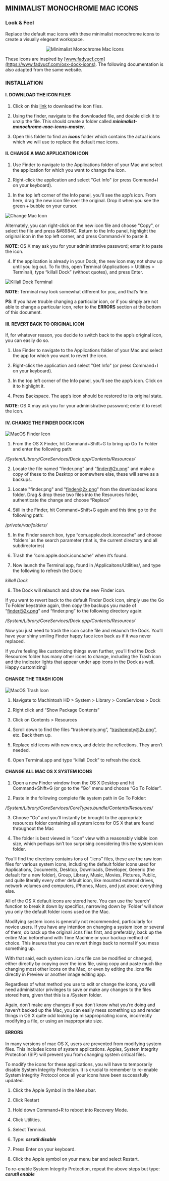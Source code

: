 ## MINIMALIST MONOCHROME MAC ICONS

### Look & Feel
Replace the default mac icons with these minimalist monochrome icons to create a visually elegeant workspace.

<p align="center">
<img alt="Minimalist Monochrome Mac Icons" src="images/Desktop.png"/>
</p>


These icons are inspired by [www.fadyucf.com](https://www.fadyucf.com/osx-dock-icons). The following documentation is also adapted from the same website.

### INSTALLATION

#### I. DOWNLOAD THE ICON FILES

1. Click on this [link](https://github.com/amanchokshi/minimalist-monochrome-mac-icons/archive/master.zip) to download the icon files.

1. Using the finder, navigate to the downloaded file, and double click it to unzip the file.  This should create a folder called _**minimalist-monochrome-mac-icons-master**_.

1. Open this folder to find an _**icons**_ folder which contains the actual icons which we will use to replace the default mac icons.

#### II. CHANGE A MAC APPLICATION ICON

1. Use Finder to navigate to the Applications folder of your Mac and select the application for which you want to change the icon.

2. Right-click the application and select "Get Info" (or press Command+I on your keyboard).

3. In the top left corner of the Info panel, you’ll see the app’s icon. From here, drag the new icon file over the original. Drop it when you see the green + bubble on your cursor.

 <p align="left">
<img alt="Change Mac Icon" src="images/Change-icon.png"/>
</p>

Alternately, you can right-click on the new icon file and choose "Copy", or select the file and press &#8984C. Return to the Info panel, highlight the original icon in the top left corner, and press Command+V to paste it.

 **NOTE**: OS X may ask you for your administrative password; enter it to paste the icon.

4. If the application is already in your Dock, the new icon may not show up until you log out. To fix this, open Terminal (Applications > Utilities > Terminal), type “killall Dock” (without quotes), and press Enter.

 <p align="left">
<img alt="Killall Dock Terminal" src="images/Killall-dock.png"/>

 **NOTE**: Terminal may look somewhat different for you, and that’s fine.

**PS**: If you have trouble changing a particular icon, or if you simply are not able to change a particular icon, refer to the **ERRORS** section at the bottom of this document.

#### III. REVERT BACK TO ORIGINAL ICON

If, for whatever reason, you decide to switch back to the app’s original icon, you can easily do so.

1. Use Finder to navigate to the Applications folder of your Mac and select the app for which you want to revert the icon.

2. Right-click the application and select "Get Info" (or press Command+I on your keyboard).

3. In the top left corner of the Info panel, you’ll see the app’s icon. Click on it to highlight it.

4. Press Backspace. The app’s icon should be restored to its original state.

  **NOTE**: OS X may ask you for your administrative password; enter it to reset the icon.

#### IV. CHANGE THE FINDER DOCK ICON
<p align="left">
<img alt="MacOS Finder Icon" src="images/Finder.png"/>

1. From the OS X Finder, hit Command+Shift+G to bring up Go To Folder and enter the following path:

 */System/Library/CoreServices/Dock.app/Contents/Resources/*

 2. Locate the file named “finder.png” and “finder@2x.png” and make a copy of these to the Desktop or somewhere else, these will serve as a backups.

3. Locate "finder.png" and "finder@2x.png" from the downloaded icons folder. Drag & drop these two files into the  Resources folder, authenticate the change and choose “Replace”

4. Still in the Finder, hit Command+Shift+G again and this time go to the following path:

 */private/var/folders/*

 5. In the Finder search box, type “com.apple.dock.iconcache” and choose ‘folders’ as the search parameter (that is, the current directory and all subdirectories)

 6. Trash the “com.apple.dock.iconcache” when it’s found.

 7. Now launch the Terminal app, found in /Applicaitons/Utilities/, and type the following to refresh the Dock:

 *killall Dock*

 8. The Dock will relaunch and show the new Finder icon.

If you want to revert back to the default Finder Dock icon, simply use the Go To Folder keystroke again, then copy the backups you made of “finder@2x.png” and “finder.png” to the following directory again:

 */System/Library/CoreServices/Dock.app/Contents/Resources/*

Now you just need to trash the icon cache file and relaunch the Dock. You’ll have your shiny smiling Finder happy face icon back as if it was never replaced.

If you’re feeling like customizing things even further, you’ll find the Dock Resources folder has many other icons to change, including the Trash icon and the indicator lights that appear under app icons in the Dock as well. Happy customizing!

#### CHANGE THE TRASH ICON
<p align="left">
<img alt="MacOS Trash Icon" src="images/Trash.png"/>

1. Navigate to Machintosh HD > System > Library > CoreServices > Dock

2. Right click and “Show Package Contents”

3. Click on Contents > Resources

4. Scroll down to find the files “trashempty.png”, “trashempty@2x.png”, etc. Back them up.

5. Replace old icons with new ones, and delete the reflections. They aren’t needed.

6. Open Terminal.app and type “killall Dock” to refresh the dock.

#### CHANGE ALL MAC OS X SYSTEM ICONS

1. Open a new Finder window from the OS X Desktop and hit Command+Shift+G (or go to the “Go” menu and choose “Go To Folder”.

2. Paste in the following complete file system path in Go To Folder:

 */System/Library/CoreServices/CoreTypes.bundle/Contents/Resources/*

3. Choose “Go” and you’ll instantly be brought to the appropriate resources folder containing all system icons for OS X that are found throughout the Mac 

4. The folder is best viewed in “icon” view with a reasonably visible icon size, which perhaps isn’t too surprising considering this the system icon folder.

You’ll find the directory contains tons of “.icns” files, these are the raw icon files for various system icons, including the default folder icons used for Applications, Documents, Desktop, Downloads, Developer, Generic (the default for a new folder), Group, Library, Music, Movies, Pictures, Public, and quite literally every other default
icon, like mounted external drives, network volumes and computers, iPhones, Macs, and just about everything else.

All of the OS X default icons are stored here. You can use the ‘search’ function to break it down by specifics, narrowing down by ‘Folder’ will show you only the default folder icons used on the Mac.

Modifying system icons is generally not recommended, particularly for novice users. If you have any intention on changing a system icon or several of them, do back up the original .icns files first, and preferably, back up the entire Mac beforehand with Time Machine or your backup method of choice. This insures that you can revert things back to normal if you mess something up.

With that said, each system icon .icns file can be modified or changed, either directly by copying over the icns file, using copy and paste much like changing most other icons on the Mac, or even by editing the .icns file directly in Preview or another image editing app.

Regardless of what method you use to edit or change the icons, you will need administrator privileges to save or make any changes to the files stored here, given that this is a /System folder.

Again, don’t make any changes if you don’t know what you’re doing and haven’t backed up the Mac, you can easily mess something up and render things in OS X quite odd looking by misappropriating icons, incorrectly modifying a file, or using an inappropriate size.


#### ERRORS

In many versions of mac OS X, users are prevented from modifying system files. This includes icons of system applications. Apples, System Integrity Protection (SIP) will prevent you from changing system critical files.

To modify the icons for these applications, you will have to temporarily disable System Integrity Protection. It is crucial to remember to re-enable System Integrity Protocol once all your icons have been successfully updated.

1. Click the Apple Symbol in the Menu bar.

2. Click Restart

3. Hold down Command+R to reboot into Recovery Mode.

4. Click Utilities.

5. Select Terminal.

6. Type: __*csrutil disable*__

7. Press Enter on your keyboard.

8. Click the Apple symbol on your menu bar and select Restart.

To re-enable System Integrity Protection, repeat the above steps but type:
__*csrutil enable*__
